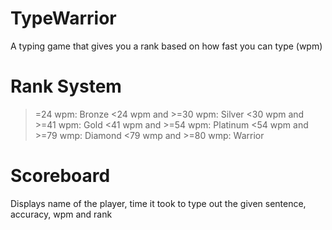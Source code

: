 # TypeWarrior
A typing game that gives you a rank based on how fast you can type (wpm) 

# Rank System 
>=24 wpm: Bronze
<24 wpm and >=30 wpm: Silver
<30 wpm and >=41 wpm: Gold
<41 wpm and >=54 wpm: Platinum
<54 wpm and >=79 wmp: Diamond
<79 wmp and >=80 wmp: Warrior 

# Scoreboard 
Displays name of the player, time it took to type out the given sentence, accuracy, wpm and rank
